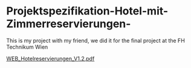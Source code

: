 # Projektspezifikation-Hotel-mit-Zimmerreservierungen-

This is my project with my friend, we did it for the final project at the FH Technikum Wien 

[WEB_Hotelreservierungen_V1.2.pdf](https://github.com/binhduong160199/Projektspezifikation-Hotel-mit-Zimmerreservierungen-/files/11670757/WEB_Hotelreservierungen_V1.2.pdf)
